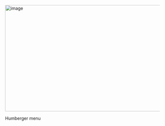 <img width="682" height="347" alt="image" src="https://github.com/user-attachments/assets/a1875d2e-0e3a-4dbd-9615-2bbb5c4c654b" />

Humberger menu
